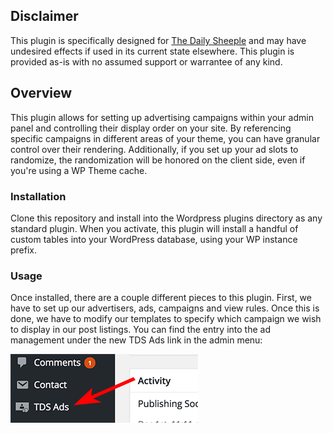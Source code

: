 ## Disclaimer

This plugin is specifically designed for [The Daily Sheeple](http://www.thedailysheeple.com)
and may have undesired effects if used in its current state elsewhere. This plugin is provided
as-is with no assumed support or warrantee of any kind.

## Overview

This plugin allows for setting up advertising campaigns within your admin panel and controlling
their display order on your site. By referencing specific campaigns in different areas of your
theme, you can have granular control over their rendering. Additionally, if you set up your ad
slots to randomize, the randomization will be honored on the client side, even if you're using
a WP Theme cache.

### Installation

Clone this repository and install into the Wordpress plugins directory as any standard plugin.
When you activate, this plugin will install a handful of custom tables into your WordPress
database, using your WP instance prefix.

### Usage

Once installed, there are a couple different pieces to this plugin. First, we have to set up
our advertisers, ads, campaigns and view rules. Once this is done, we have to modify our
templates to specify which campaign we wish to display in our post listings. You can find the
entry into the ad management under the new TDS Ads link in the admin menu:

![Admin Menu](docs/admin-menu.png)
